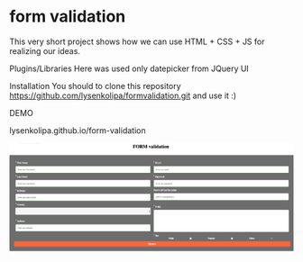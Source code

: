 # form validation
This very short project shows how we can use HTML + CSS + JS for realizing our ideas.

Plugins/Libraries
Here was used only datepicker from JQuery UI

Installation
You should to clone this repository https://github.com/lysenkolipa/formvalidation.git and use it :)

DEMO

lysenkolipa.github.io/form-validation

![alt text](https://github.com/lysenkolipa/formvalidation/blob/master/%D0%A1%D0%BD%D0%B8%D0%BC%D0%BE%D0%BA%20%D1%8D%D0%BA%D1%80%D0%B0%D0%BD%D0%B0%202018-07-12%20%D0%B2%2016.08.14.png)
